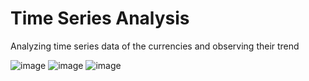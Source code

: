 # Time Series Analysis
 Analyzing time series data of the currencies and observing their trend
 
 
![image](https://user-images.githubusercontent.com/76867868/172072156-9877353b-d1cb-4e46-adae-5ed961504018.png)
![image](https://user-images.githubusercontent.com/76867868/172072171-244beba7-7262-4591-8d48-805c20e292e8.png)
![image](https://user-images.githubusercontent.com/76867868/172072175-c797e85c-154d-40f2-b01f-b09ca220b576.png)
